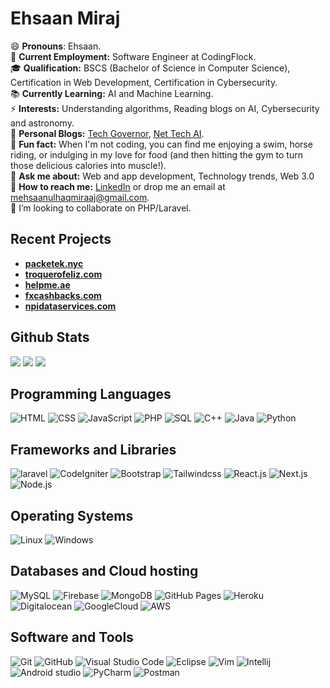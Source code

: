 # Ehsaan Miraj

😄 **Pronouns**: Ehsaan.  
💼 **Current Employment:** Software Engineer at CodingFlock.  
🎓 **Qualification:** BSCS (Bachelor of Science in Computer Science), Certification in Web Development, Certification in Cybersecurity.  
📚 **Currently Learning:** AI and Machine Learning.  
⚡ **Interests:** Understanding algorithms, Reading blogs on AI, Cybersecurity and astronomy.  
📝 **Personal Blogs:** [Tech Governor](https://techgovernor.com), [Net Tech AI](https://nettechai.com).  
🎉 **Fun fact:** When I'm not coding, you can find me enjoying a swim, horse riding, or indulging in my love for food (and then hitting the gym to turn those delicious calories into muscle!).  
💬 **Ask me about:** Web and app development, Technology trends, Web 3.0  
📧 **How to reach me:** [LinkedIn](https://linkedin.com/in/ehsaanmiraj) or drop me an email at [mehsaanulhaqmiraaj@gmail.com](mailto:mehsaanulhaqmiraaj@gmail.com).  
👯 I’m looking to collaborate on PHP/Laravel.  

## Recent Projects

- **[packetek.nyc](https://www.packetek.nyc/)**
- **[troquerofeliz.com](https://troquerofeliz.com/)**
- **[helpme.ae](https://helpme.ae/)**
- **[fxcashbacks.com](https://www.fxcashbacks.com/)**
- **[npidataservices.com](https://www.npidataservices.com/)**

##  Github Stats
<img src="https://github-readme-stats.vercel.app/api?username=ehsaanmiraj&&show_icons=true&count_private=true&theme=github_dark">
<img src="https://github-readme-streak-stats.herokuapp.com/?user=ehsaanmiraj&theme=tokyonight"/>
<img src="https://github-readme-stats.vercel.app/api/top-langs/?username=ehsaanmiraj&layout=compact&theme=github_dark"/>

##  Programming Languages
<p>
    <img alt="HTML" src="https://img.shields.io/badge/HTML%20-%23E34F26.svg?logo=html5&logoColor=white">
    <img alt="CSS" src="https://img.shields.io/badge/CSS%20-%231572B6.svg?logo=css3&logoColor=white">
    <img alt="JavaScript" src="https://img.shields.io/badge/JavaScript%20-%23F7DF1E.svg?logo=javascript&logoColor=black">
    <img alt="PHP" src="https://img.shields.io/badge/PHP%20-%232370ED.svg?logo=php&logoColor=white">
    <img alt="SQL" src="https://img.shields.io/badge/SQL-000.svg?logo=mysql&logoColor=white">
    <img alt="C++" src="https://img.shields.io/badge/C++%20-%2300599C.svg?logo=c%2B%2B&logoColor=white">
    <img alt="Java" src="https://img.shields.io/badge/Java-%2300599C.svg?logo=Java&logoColor=white">
    <img alt="Python" src="https://img.shields.io/badge/Python%20-%233776AB.svg?logo=python&logoColor=white">
</p>

##  Frameworks and Libraries
<p>
    <img alt="laravel" src="https://img.shields.io/badge/Laravel-ff2d20.svg?logo=laravel&logoColor=white">
    <img alt="CodeIgniter" src="https://img.shields.io/badge/CodeIgniter%20-%23EE4623.svg?logo=codeigniter&logoColor=white">
    <img alt="Bootstrap" src="https://img.shields.io/badge/Bootstrap-563D7C?logo=bootstrap&logoColor=white">
    <img alt="Tailwindcss" src="https://img.shields.io/badge/Tailwindcss-38bdf8.svg?logo=tailwindcss&logoColor=white">
    <img alt="React.js" src="https://img.shields.io/badge/React.js%20-%2320232a.svg?logo=react&logoColor=%2361DAFB">
    <img alt="Next.js" src="https://img.shields.io/badge/Next.js%20-%23000000.svg?logo=next.js&logoColor=white">
    <img alt="Node.js" src="https://img.shields.io/badge/Node.js%20-%23339933.svg?logo=node.js&logoColor=white">
</p>

##  Operating Systems
<p>
    <img alt="Linux" src="https://img.shields.io/badge/Linux%20-%23FCC624.svg?logo=linux&logoColor=black">
    <img alt="Windows" src="https://img.shields.io/badge/Windows-0078D6?logo=windows&logoColor=white">
</p>

##  Databases and Cloud hosting
<p>
    <img alt="MySQL" src="https://img.shields.io/badge/MySQL%20-%234479A1.svg?logo=mysql&logoColor=white">
    <img alt="Firebase" src="https://img.shields.io/badge/Firebase%20-%23FFCA28.svg?logo=firebase&logoColor=black">
    <img alt="MongoDB" src="https://img.shields.io/badge/MongoDB%20-%234ea94b.svg?logo=mongodb&logoColor=white">
    <img alt="GitHub Pages" src="https://img.shields.io/badge/GitHub%20Pages-%23327FC7.svg?logo=github&logoColor=white">
    <img alt="Heroku" src="https://img.shields.io/badge/Heroku%20-%23430098.svg?logo=heroku&logoColor=white">
    <img alt="Digitalocean" src="https://img.shields.io/badge/Digital_Ocean-0069ff.svg?logo=digitalocean&logoColor=white">
    <img alt="GoogleCloud" src="https://img.shields.io/badge/Google_Cloud-399a93.svg?logo=googlecloud&logoColor=white">
    <img alt="AWS" src="https://img.shields.io/badge/AWS%20-%23FF9900.svg?logo=amazon-aws&logoColor=white">
</p>

##  Software and Tools
<p>
    <img alt="Git" src="https://img.shields.io/badge/Git%20-%23F05033.svg?logo=git&logoColor=white">
    <img alt="GitHub" src="https://img.shields.io/badge/GitHub-000.svg?logo=github&logoColor=white">
    <img alt="Visual Studio Code" src="https://img.shields.io/badge/Visual%20Studio%20Code-0078d7.svg?logo=visual-studio-code&logoColor=white">
    <img alt="Eclipse" src="https://img.shields.io/badge/Eclipse%20IDE%20-%230C0C0C.svg?logo=eclipse&logoColor=white">
    <img alt="Vim" src="https://img.shields.io/badge/VIM-%2311AB00.svg?logo=vim&logoColor=white">
    <img alt="Intellij" src="https://img.shields.io/badge/IntelliJ&nbsp;IDEA-000000.svg?logo=intellij-idea&logoColor=white">
    <img alt="Android studio" src="https://img.shields.io/badge/Android_Studio-3ddc84.svg?logo=android-studio&logoColor=white">
    <img alt="PyCharm" src="https://img.shields.io/badge/PyCharm%20-%23000000.svg?logo=pycharm&logoColor=white">
    <img alt="Postman" src="https://img.shields.io/badge/Postman%20-%23FF6C37.svg?logo=postman&logoColor=white">
</p>